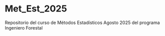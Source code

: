 # Met_Est_2025
Repositorio del curso de Métodos Estadísticos Agosto 2025 del programa Ingeniero Forestal 
